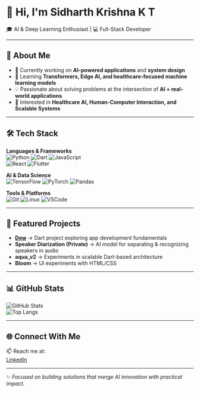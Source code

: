 # 👋 Hi, I'm Sidharth Krishna K T  

🎓 AI & Deep Learning Enthusiast | 💻 Full-Stack Developer  

---

## 🚀 About Me  
- 🔭 Currently working on **AI-powered applications** and **system design**  
- 🌱 Learning **Transformers, Edge AI, and healthcare-focused machine learning models**  
- 💡 Passionate about solving problems at the intersection of **AI + real-world applications**  
- 📌 Interested in **Healthcare AI, Human-Computer Interaction, and Scalable Systems**  

---

## 🛠️ Tech Stack  

**Languages & Frameworks**  
![Python](https://img.shields.io/badge/Python-3776AB?logo=python&logoColor=white) 
![Dart](https://img.shields.io/badge/Dart-0175C2?logo=dart&logoColor=white) 
![JavaScript](https://img.shields.io/badge/JavaScript-F7DF1E?logo=javascript&logoColor=black)  
![React](https://img.shields.io/badge/React-20232A?logo=react&logoColor=61DAFB) 
![Flutter](https://img.shields.io/badge/Flutter-02569B?logo=flutter&logoColor=white)  

**AI & Data Science**  
![TensorFlow](https://img.shields.io/badge/TensorFlow-FF6F00?logo=tensorflow&logoColor=white) 
![PyTorch](https://img.shields.io/badge/PyTorch-EE4C2C?logo=pytorch&logoColor=white) 
![Pandas](https://img.shields.io/badge/Pandas-150458?logo=pandas&logoColor=white)  

**Tools & Platforms**  
![Git](https://img.shields.io/badge/Git-F05032?logo=git&logoColor=white) 
![Linux](https://img.shields.io/badge/Linux-FCC624?logo=linux&logoColor=black) 
![VSCode](https://img.shields.io/badge/VSCode-007ACC?logo=visualstudiocode&logoColor=white)  

---

## 📌 Featured Projects  

- [**Dew**](https://github.com/Sidharth-06/Dew) → Dart project exploring app development fundamentals  
- **Speaker Diarization (Private)** → AI model for separating & recognizing speakers in audio  
- **aqua_v2** → Experiments in scalable Dart-based architecture  
- **Bloom** → UI experiments with HTML/CSS  

---

## 📊 GitHub Stats  

![GitHub Stats](https://github-readme-stats.vercel.app/api?username=Sidharth-06&show_icons=true&theme=default)  
![Top Langs](https://github-readme-stats.vercel.app/api/top-langs/?username=Sidharth-06&layout=compact&theme=default)  

---

## 🌐 Connect With Me  

📫 Reach me at:  
[LinkedIn](https://www.linkedin.com/in/sidharth-k-t-065b2b22a)

---
✨ *Focused on building solutions that merge AI innovation with practical impact.*
